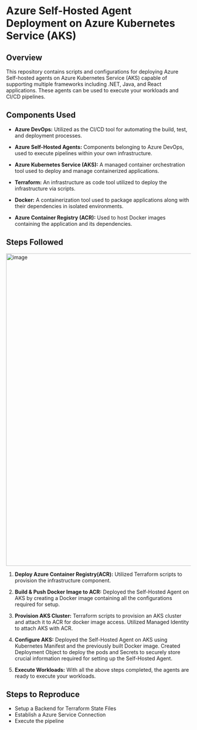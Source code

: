 # Azure Self-Hosted Agent Deployment on Azure Kubernetes Service (AKS)

## Overview
This repository contains scripts and configurations for deploying Azure Self-hosted agents on Azure Kubernetes Service (AKS) capable of supporting multiple frameworks including .NET, Java, and React applications. These agents can be used to execute your workloads and CI/CD pipelines.

## Components Used

- **Azure DevOps:** Utilized as the CI/CD tool for automating the build, test, and deployment processes.

- **Azure Self-Hosted Agents:** Components belonging to Azure DevOps, used to execute pipelines within your own infrastructure.

- **Azure Kubernetes Service (AKS):** A managed container orchestration tool used to deploy and manage containerized applications.

- **Terraform:** An infrastructure as code tool utilized to deploy the infrastructure via scripts.

- **Docker:** A containerization tool used to package applications along with their dependencies in isolated environments.

- **Azure Container Registry (ACR):** Used to host Docker images containing the application and its dependencies.

## Steps Followed
<img width="850" alt="image" src="https://github.com/user-attachments/assets/c4eaf3de-f17e-468f-aa04-1f97310bf270">


1. **Deploy Azure Container Registry(ACR):** Utilized Terraform scripts to provision the infrastructure component.

2.  **Build & Push Docker Image to ACR:** Deployed the Self-Hosted Agent on AKS by creating a Docker image containing all the configurations required for setup.

3. **Provision AKS Cluster:** Terraform scripts to provision an AKS cluster and attach it to ACR for docker image access. Utilized Managed Identity to attach AKS with ACR.

4.  **Configure AKS:** Deployed the Self-Hosted Agent on AKS using Kubernetes Manifest and the previously built Docker image. Created Deployment Object to deploy the pods and Secrets to securely store crucial information required for setting up the Self-Hosted Agent.

5. **Execute Workloads:** With all the above steps completed, the agents are ready to execute your workloads.


## Steps to Reproduce
- Setup a Backend for Terraform State Files
- Establish a Azure Service Connection
- Execute the pipeline
